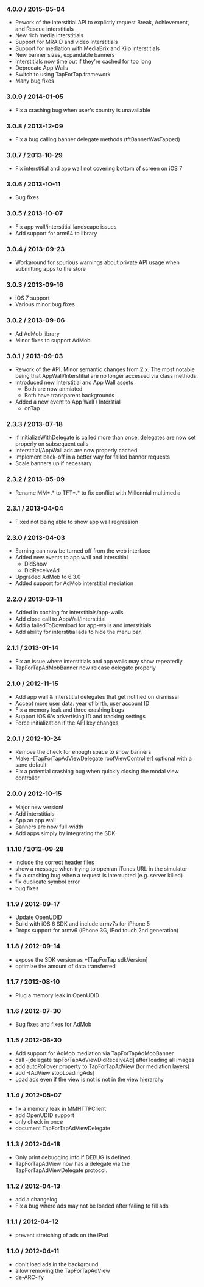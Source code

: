 ### **4.0.0 / 2015-05-04**
  * Rework of the interstitial API to explictly request Break, Achievement, and Rescue interstitials
  * New rich media interstitials
  * Support for MRAID and video interstitials
  * Support for mediation with MediaBrix and Kiip interstitials
  * New banner sizes, expandable banners
  * Interstitials now time out if they're cached for too long
  * Deprecate App Walls
  * Switch to using TapForTap.framework
  * Many bug fixes

### 3.0.9 / 2014-01-05
  * Fix a crashing bug when user's country is unavailable

### 3.0.8 / 2013-12-09
  * Fix a bug calling banner delegate methods (tftBannerWasTapped)

### 3.0.7 / 2013-10-29
  * Fix interstitial and app wall not covering bottom of screen on iOS 7

### 3.0.6 / 2013-10-11
  * Bug fixes

### 3.0.5 / 2013-10-07
  * Fix app wall/interstitial landscape issues
  * Add support for arm64 to library

### 3.0.4 / 2013-09-23
  * Workaround for spurious warnings about private API usage when submitting apps to the store

### 3.0.3 / 2013-09-16
  * iOS 7 support
  * Various minor bug fixes

### 3.0.2 / 2013-09-06
  * Ad AdMob library
  * Minor fixes to support AdMob

### 3.0.1 / 2013-09-03
  * Rework of the API. Minor semantic changes from 2.x. The most notable being that AppWall/Interstitial are no longer accessed via class methods.
  * Introduced new Interstitial and App Wall assets
    * Both are now anmiated
    * Both have transparent backgrounds
  * Added a new event to App Wall / Interstial
    * onTap

### 2.3.3 / 2013-07-18
  * If initializeWithDelegate is called more than once, delegates are now set properly on subsequent calls
  * Interstitial/AppWall ads are now properly cached
  * Implement back-off in a better way for failed banner requests
  * Scale banners up if necessary

### 2.3.2 / 2013-05-09
  * Rename MM*.* to TFT*.* to fix conflict with Millennial multimedia

### 2.3.1 / 2013-04-04

  * Fixed not being able to show app wall regression

### 2.3.0 / 2013-04-03

  * Earning can now be turned off from the web interface
  * Added new events to app wall and interstitial
    * DidShow
    * DidReceiveAd
  * Upgraded AdMob to 6.3.0
  * Added support for AdMob interstitial mediation

### 2.2.0 / 2013-03-11

  * Added in caching for interstitials/app-walls
  * Add close call to AppWall/Interstitial
  * Add a failedToDownload for app-walls and interstitials
  * Add ability for interstitial ads to hide the menu bar.

### 2.1.1 / 2013-01-14

  * Fix an issue where interstitials and app walls may show repeatedly
  * TapForTapAdMobBanner now release delegate properly

### 2.1.0 / 2012-11-15

  * Add app wall & interstitial delegates that get notified on dismissal
  * Accept more user data: year of birth, user account ID
  * Fix a memory leak and three crashing bugs
  * Support iOS 6's advertising ID and tracking settings
  * Force initialization if the API key changes

### 2.0.1 / 2012-10-24

  * Remove the check for enough space to show banners
  * Make -[TapForTapAdViewDelegate rootViewController] optional with a sane default
  * Fix a potential crashing bug when quickly closing the modal view controller

### 2.0.0 / 2012-10-15

  * Major new version!
  * Add interstitials
  * App an app wall
  * Banners are now full-width
  * Add apps simply by integrating the SDK

### 1.1.10 / 2012-09-28

  * Include the correct header files
  * show a message when trying to open an iTunes URL in the simulator
  * fix a crashing bug when a request is interrupted (e.g. server killed)
  * fix duplicate symbol error
  * bug fixes

### 1.1.9 / 2012-09-17

  * Update OpenUDID
  * Build with iOS 6 SDK and include armv7s for iPhone 5
  * Drops support for armv6 (iPhone 3G, iPod touch 2nd generation)

### 1.1.8 / 2012-09-14

  * expose the SDK version as +[TapForTap sdkVersion]
  * optimize the amount of data transferred

### 1.1.7 / 2012-08-10

  * Plug a memory leak in OpenUDID

### 1.1.6 / 2012-07-30

  * Bug fixes and fixes for AdMob

### 1.1.5 / 2012-06-30

  * Add support for AdMob mediation via TapForTapAdMobBanner
  * call -[delegate tapForTapAdViewDidReceiveAd] after loading all images
  * add autoRollover property to TapForTapAdView (for mediation layers)
  * add -[AdView stopLoadingAds]
  * Load ads even if the view is not is not in the view hierarchy

### 1.1.4 / 2012-05-07

  * fix a memory leak in MMHTTPClient
  * add OpenUDID support
  * only check in once
  * document TapForTapAdViewDelegate


### 1.1.3 / 2012-04-18

  * Only print debugging info if DEBUG is defined.
  * TapForTapAdView now has a delegate via the TapForTapAdViewDelegate protocol.


### 1.1.2 / 2012-04-13

  * add a changelog
  * Fix a bug where ads may not be loaded after failing to fill ads


### 1.1.1 / 2012-04-12

  * prevent stretching of ads on the iPad


### 1.1.0 / 2012-04-11

  * don't load ads in the background
  * allow removing the TapForTapAdView
  * de-ARC-ify
